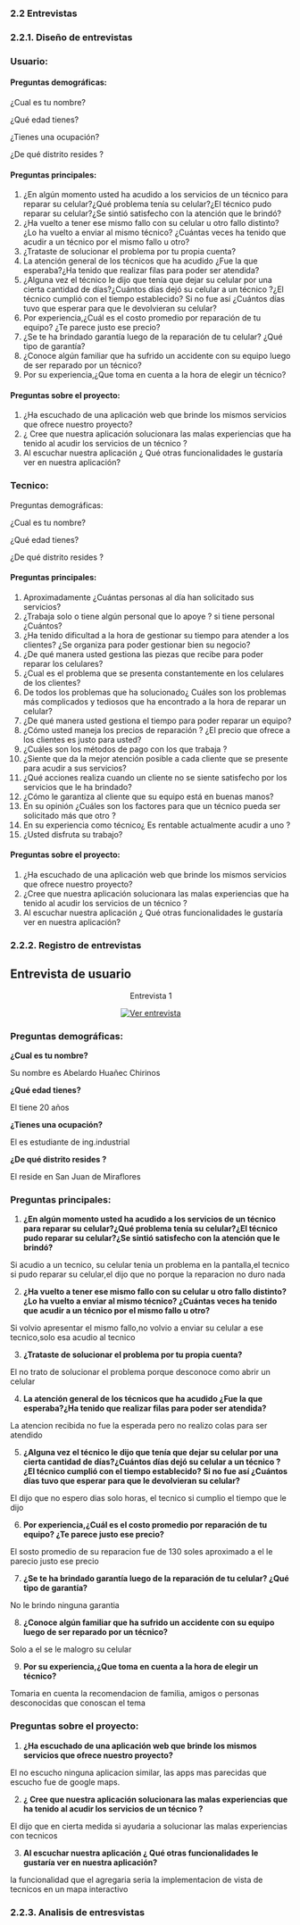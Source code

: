 ### 2.2 Entrevistas
### 2.2.1. Diseño de entrevistas

### Usuario:

#### Preguntas demográficas:

¿Cual es tu nombre?

¿Qué edad tienes?

¿Tienes una ocupación?

¿De qué distrito resides ?

#### Preguntas principales:

1. ¿En algún momento usted ha acudido a los servicios de un técnico para reparar su celular?¿Qué problema tenía su celular?¿El técnico pudo reparar su celular?¿Se sintió satisfecho con la atención que le brindó?
1. ¿Ha vuelto a tener ese mismo fallo con su celular u otro fallo distinto? ¿Lo ha vuelto a enviar al mismo técnico? ¿Cuántas veces ha tenido que acudir a un técnico por el mismo fallo u otro?
1. ¿Trataste de solucionar el problema por tu propia cuenta?
1. La atención general de los técnicos que ha acudido ¿Fue la que esperaba?¿Ha tenido que realizar filas para poder ser atendida?
1. ¿Alguna vez el técnico le dijo que tenía que dejar su celular por una cierta cantidad de días?¿Cuántos días dejó su celular a un técnico ?¿El técnico cumplió con el tiempo establecido? Si no fue así ¿Cuántos días tuvo que esperar para que le devolvieran su celular?
1. Por experiencia,¿Cuál es el costo promedio por reparación de tu equipo? ¿Te parece justo ese precio?
1. ¿Se te ha brindado garantía luego de la reparación de tu celular? ¿Qué tipo de garantía?
1. ¿Conoce algún familiar que ha sufrido un accidente con su equipo luego de ser reparado por un técnico?
1. Por su experiencia,¿Que toma en cuenta a la hora de elegir un técnico?

#### Preguntas sobre el proyecto:

1. ¿Ha escuchado de una aplicación web que brinde los  mismos servicios que ofrece nuestro proyecto?
1. ¿ Cree que nuestra aplicación solucionara las malas  experiencias que ha tenido  al acudir los  servicios de un técnico  ?
1. Al escuchar nuestra aplicación ¿ Qué otras funcionalidades le gustaría  ver en nuestra aplicación?

### Tecnico:

Preguntas demográficas:

¿Cual es tu nombre?

¿Qué edad tienes?

¿De qué distrito resides ?

#### Preguntas principales:

1. Aproximadamente ¿Cuántas personas al día han solicitado sus servicios?
1. ¿Trabaja solo o tiene algún personal que lo apoye ? si tiene personal ¿Cuántos?
1. ¿Ha tenido dificultad a la hora de gestionar su tiempo para atender a los clientes? ¿Se organiza para poder gestionar bien su negocio?
1. ¿De qué manera usted gestiona las piezas que recibe para poder reparar los celulares?
1. ¿Cual es el problema que se presenta constantemente en los celulares de los clientes?
1. De todos los problemas que ha solucionado¿ Cuáles son los problemas más complicados y tediosos que ha encontrado a la hora de reparar un celular?
1. ¿De qué manera usted gestiona el tiempo para poder reparar un equipo?
1. ¿Cómo usted maneja los precios de reparación ? ¿El precio que ofrece a los clientes es justo para usted?
1. ¿Cuáles son los métodos de pago con los que trabaja ?
1. ¿Siente que da la mejor atención posible a cada cliente que se presente para acudir a sus servicios?
1. ¿Qué acciones realiza cuando un cliente no se siente satisfecho por los servicios que le ha brindado?
1. ¿Cómo le garantiza al cliente que su equipo está en buenas manos?
1. En su opinión ¿Cuáles son los factores para  que un técnico pueda ser solicitado más que otro ?
1. En su experiencia como técnico¿ Es rentable actualmente acudir a uno ?
1. ¿Usted disfruta su trabajo?

#### Preguntas sobre el proyecto:

1. ¿Ha escuchado de una aplicación web que brinde los  mismos servicios que ofrece nuestro proyecto?
1. ¿Cree que nuestra aplicación solucionara las malas  experiencias que ha tenido  al acudir los  servicios de un técnico  ?
1. Al escuchar nuestra aplicación ¿ Qué otras funcionalidades le gustaría  ver en nuestra aplicación?

### 2.2.2. Registro de entrevistas

## Entrevista de usuario

<center>

<p align = "center">Entrevista 1</p>

[![Ver entrevista](https://img.youtube.com/vi/l5OxZyfTgWg/0.jpg)](https://www.youtube.com/watch?v=l5OxZyfTgWg)

</center>



### Preguntas demográficas:

__¿Cual es tu nombre?__

Su nombre es Abelardo Huañec Chirinos

__¿Qué edad tienes?__

El tiene 20 años

__¿Tienes una ocupación?__

El es estudiante de ing.industrial

__¿De qué distrito resides ?__

El reside en San Juan de Miraflores

### Preguntas principales:

1. __¿En algún momento usted ha acudido a los servicios de un técnico para reparar su celular?¿Qué problema tenía su celular?¿El técnico pudo reparar su celular?¿Se sintió satisfecho con la atención que le brindó?__

Si acudio a un tecnico, su celular tenia un problema en la pantalla,el tecnico si pudo reparar su celular,el dijo que no porque la reparacion no duro nada

2. __¿Ha vuelto a tener ese mismo fallo con su celular u otro fallo distinto? ¿Lo ha vuelto a enviar al mismo técnico? ¿Cuántas veces ha tenido que acudir a un técnico por el mismo fallo u otro?__

Si volvio apresentar el mismo fallo,no volvio a enviar su celular a ese tecnico,solo esa acudio al tecnico

3. __¿Trataste de solucionar el problema por tu propia cuenta?__

El no trato de solucionar el problema porque desconoce como abrir un celular 

4. __La atención general de los técnicos que ha acudido ¿Fue la que esperaba?¿Ha tenido que realizar filas para poder ser atendida?__

La atencion recibida no fue la esperada pero no realizo colas para ser atendido

5. __¿Alguna vez el técnico le dijo que tenía que dejar su celular por una cierta cantidad de días?¿Cuántos días dejó su celular a un técnico ?¿El técnico cumplió con el tiempo establecido? Si no fue así ¿Cuántos días tuvo que esperar para que le devolvieran su celular?__

El dijo que no espero dias solo horas, el tecnico si cumplio el tiempo que le dijo

6. __Por experiencia,¿Cuál es el costo promedio por reparación de tu equipo? ¿Te parece justo ese precio?__

El sosto promedio de su reparacion fue de 130 soles aproximado a el le parecio justo ese precio

7. __¿Se te ha brindado garantía luego de la reparación de tu celular? ¿Qué tipo de garantía?__

No le brindo ninguna garantia

8. __¿Conoce algún familiar que ha sufrido un accidente con su equipo luego de ser reparado por un técnico?__

Solo a el se le malogro su celular

9. __Por su experiencia,¿Que toma en cuenta a la hora de elegir un técnico?__

Tomaria en cuenta la recomendacion de familia, amigos o personas desconocidas que conoscan el tema

### Preguntas sobre el proyecto:

1. __¿Ha escuchado de una aplicación web que brinde los  mismos servicios que ofrece nuestro proyecto?__

El no escucho ninguna aplicacion similar, las apps mas parecidas que escucho fue de google maps.

2. __¿ Cree que nuestra aplicación solucionara las malas  experiencias que ha tenido  al acudir los  servicios de un técnico  ?__

El dijo que en cierta medida si ayudaria a solucionar las malas experiencias con tecnicos

3. __Al escuchar nuestra aplicación ¿ Qué otras funcionalidades le gustaría  ver en nuestra aplicación?__

la funcionalidad que el agregaria seria la implementacion de vista de tecnicos en un mapa interactivo

### 2.2.3. Analisis de entresvistas